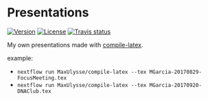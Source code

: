 # Presentations

[![Version][version-badge]][version-link]
[![License][license-badge]][license-link]
[![Travis status][travis-badge]][travis-link]

My own presentations made with [compile-latex](https://github.com/MaxUlysse/compile-latex).

example:
- `nextflow run MaxUlysse/compile-latex --tex MGarcia-20170829-FocusMeeting.tex`
- `nextflow run MaxUlysse/compile-latex --tex MGarcia-20170920-DNAClub.tex`

[license-badge]: https://img.shields.io/github/license/MaxUlysse/Presentations.svg
[license-link]: https://github.com/MaxUlysse/Presentations/blob/master/LICENSE
[nextflow-badge]: https://img.shields.io/badge/nextflow-%E2%89%A50.25.0-brightgreen.svg
[nextflow-link]: https://www.nextflow.io/
[travis-badge]: https://api.travis-ci.org/MaxUlysse/Presentations.svg
[travis-link]: https://travis-ci.org/MaxUlysse/Presentations
[version-badge]: https://img.shields.io/github/release/MaxUlysse/Presentations.svg
[version-link]: https://github.com/MaxUlysse/Presentations/releases/latest
